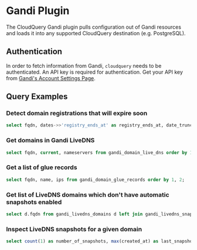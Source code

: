 # Gandi Plugin

The CloudQuery Gandi plugin pulls configuration out of Gandi resources and loads it into any supported CloudQuery destination (e.g. PostgreSQL).

## Authentication

In order to fetch information from Gandi, `cloudquery` needs to be authenticated. An API key is required for authentication. Get your API key from [Gandi's Account Settings Page](https://account.gandi.net/en/).

## Query Examples

### Detect domain registrations that will expire soon

```sql
select fqdn, dates->>'registry_ends_at' as registry_ends_at, date_trunc('day', (dates->>'registry_ends_at')::timestamp - current_timestamp) as days_left from gandi_domains where ((dates->>'registry_ends_at')::timestamp - interval '90 day') < current_timestamp order by 1;
```

### Get domains in Gandi LiveDNS

```sql
select fqdn, current, nameservers from gandi_domain_live_dns order by 1;
```

### Get a list of glue records

```sql
select fqdn, name, ips from gandi_domain_glue_records order by 1, 2;
```

### Get list of LiveDNS domains which don't have automatic snapshots enabled

```sql
select d.fqdn from gandi_livedns_domains d left join gandi_livedns_snapshots s on s.fqdn=d.fqdn and s.automatic where s.fqdn is null;
```
### Inspect LiveDNS snapshots for a given domain

```sql
select count(1) as number_of_snapshots, max(created_at) as last_snapshot_at from gandi_livedns_snapshots where fqdn = 'yourdomain.com';
```
